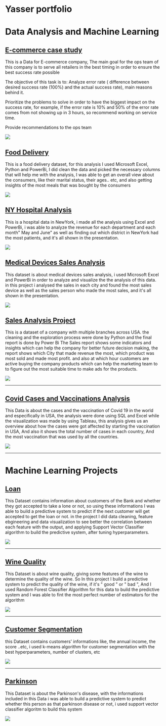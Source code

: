 # Yasser portfolio

# Data Analysis and Machine Learning 

## [E-commerce case study](https://github.com/Yasserz12/E-Commerce-case-study)
This is a Data for E-commerce company, The main goal for the ops team of this company is to serve all retailers in the best timing in order to ensure the best success rate possible

The objective of this task is to:
Analyze error rate ( difference between desired success rate (100%) and the actual success rate), main reasons behind it.

Prioritize the problems to solve in order to have the biggest impact on the success rate, for example, if the error rate is 10% and 50% of the error rate comes from not showing up in 3 hours, so recommend working on service time.

Provide recommendations to the ops team 

![](/images/findings.png)



## [Food Delivery](https://github.com/Yasserz12/food-delivery)
This is a food delivery dataset, for this analysis I used Microsoft Excel, Python and PowerBi, I did clean the data and picked the necessary columns that will help me with the analysis, I was able to get an overall view about the consumers, like their marital status, their ages.. etc, and also getting insights of the most meals that was bought by the consumers

![](/images/dfsdf.jpg)

## [NY Hospital Analysis](https://github.com/Yasserz12/Hospital-Analysis)
This is a hospital data in NewYork, i made all the analysis using Excel and PowerBi, i was able to analyze the revenue for each department and each month" May and June" as well as finding out which district in NewYork had the most patients, and it's all shown in the presentation.

![](/images/hospital.jpg)

## [Medical Devices Sales Analysis](https://github.com/Yasserz12/Medical-devices-sales)
This dataset is about medical devices sales analysis, i used Microsoft Excel and PowerBi in order to analyze and visualize the the analysis of this data. in this project i analysed the sales in each city and found the most sales device as well as the sales person who made the most sales, and it's all shown in the presentation.

![](/images/Ba.jpg)

## [Sales Analysis Project](https://github.com/Yasserz12/Sales-Report)
This is a dataset of a company with multiple branches across USA. the cleaning and the exploration process were done by Python and the final report is done by Power Bi The Sales report shows some indicators and insights which can help the company for better future decision making, the report shows which City that made revenue the most, which product was most sold and made most profit. and also at which hour customers are active buying the company products which can help the marketing team to to figure out the most suitable time to make ads for the products.

![](/images/Sales_Vis.jpg)


-------------------------------------------------------------------------------------------------------------------------------------------------------------------------


## [Covid Cases and Vaccinations Analysis](https://github.com/Yasserz12/Cases_and_Vaccinations)

This Data is about the cases and the vaccination of Covid 19 in the world and especifically in USA, the analysis were done using SQL and Excel while the visualization was made by using Tableau, this analysis gives us an overview about how the cases were got affected by starting the vaccination in USA, And also it shows the total number of cases in each country, And the most vaccination that was used by all the countries.

![](/images/cases_with_start_vaccination.jpg)

-----------------------------------------------------------------------------------------------------------------------------------------------------------------------
# Machine Learning Projects

## [Loan](https://github.com/Yasserz12/Loan-/blob/main/Loan.ipynb)

This Dataset contains information about customers of the Bank and whether they got accepted to take a lone or not, so using these informations I was able to build a predictive system to predict if the next customer will get accepted to get the loan or not. in the project I did data cleaning, feature ebgineering and data visualization to see better the correlation between each feature with the output, and applying Support Vector Classifier algorithm to build the predictive system, after tuning hyperparameters.

![](/images/bank-loan-3df7.jpg)


-----------------------------------------------------------------------------------------------------------------------------------------------------------------------

## [Wine Quality](https://github.com/Yasserz12/Wine-Quality/blob/main/Wine.ipynb)

This Dataset is about wine quality, giving some features of the wine to determine the quality of the wine. So In this project I build a predictive system to predict the quality of the wine, if it's " good " or " bad ", And I used Random Forest Classifier Algorithm for this data to build the predictive system and I was able to fint the most perfect number of estimators for the algorithm

![](/images/af863f35d4d4d1fea32dac97e8af854b.jpg)

-----------------------------------------------------------------------------------------------------------------------------------------------------------------------

## [Customer Segmentation](https://github.com/Yasserz12/Customer-Segmentation/blob/main/Customer_segmentation%20kmeans.ipynb)

this Dataset contains customers' informations like, the annual income, the score ..etc, i used k-means algorithm for customer segmentation with the best hyperparameters, number of clusters, etc


![](/images/3-tips-segmentation-og.png)

-----------------------------------------------------------------------------------------------------------------------------------------------------------------------

## [Parkinson](https://github.com/Yasserz12/Parkinson./blob/main/Parkinsons%20.ipynb)

This Dataset is about the Parkinson's disease, with the informations included in this Data i was able to build a predictive system to predict whether this person as that parkinson disease or not, i used support vector classifier algoritm to build this system

![](/images/depositphotos_119003306-stock-photo-parkinson-disease-word-cloud-concept.jpg)



